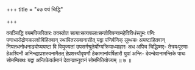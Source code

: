 +++
title = "०७ वयं चिद्धि"

+++

वयञ्चिद्धि वयमपिजरितारः तवस्तोत सत्याःसत्यफलाःसन्तोविपन्यामहेविविधंस्तुमः पणिः पणाधारोद्रोणकलशोविहितवान् स्थापितरसवानासीत् यद्वा पणिर्वणिक् लुब्धकः अयष्टाहितवान् नियतधनोधनाढ्योप्ययष्टा वि वियुज्यतां उपसर्गश्रुतेर्योग्यक्रियाध्याहारः अध अपिच चिद्धिष्मए- तेत्रयःपूरणाः हेअश्विनौ अनिन्द्याप्रशस्यनामैतत् हेप्रशस्यौवृषणौ हेकामानांवर्षितारौ युवां अन्ति- देवन्देवानामन्तिके पाथः सोमम्पिबथः यद्वा अन्तिकेवर्तमानं देवान्प्राप्नुवानं सोममितियोज्यम् ॥ ७ ॥